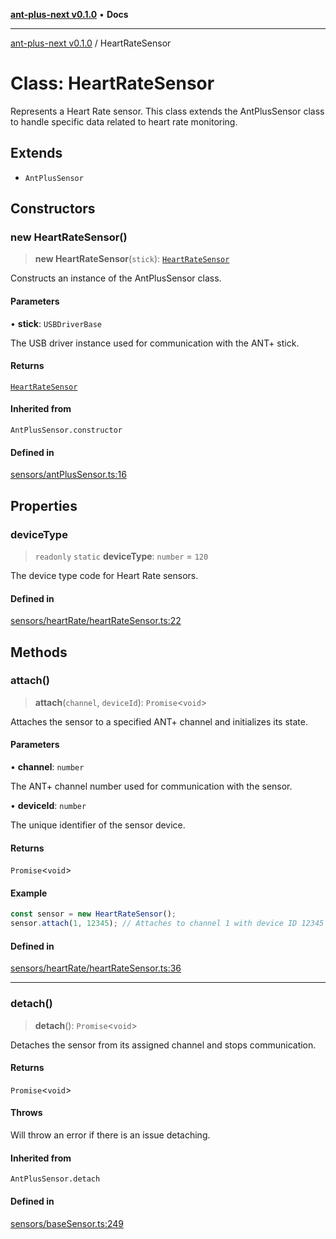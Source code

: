 [**ant-plus-next v0.1.0**](../README.md) • **Docs**

***

[ant-plus-next v0.1.0](../README.md) / HeartRateSensor

# Class: HeartRateSensor

Represents a Heart Rate sensor.
This class extends the AntPlusSensor class to handle specific data related to heart rate monitoring.

## Extends

- `AntPlusSensor`

## Constructors

### new HeartRateSensor()

> **new HeartRateSensor**(`stick`): [`HeartRateSensor`](HeartRateSensor.md)

Constructs an instance of the AntPlusSensor class.

#### Parameters

• **stick**: `USBDriverBase`

The USB driver instance used for communication with the ANT+ stick.

#### Returns

[`HeartRateSensor`](HeartRateSensor.md)

#### Inherited from

`AntPlusSensor.constructor`

#### Defined in

[sensors/antPlusSensor.ts:16](https://github.com/Benjamin-Stefan/ant-plus-next/blob/f145b7898a90ecdbfec50821d10da351499b1c22/src/sensors/antPlusSensor.ts#L16)

## Properties

### deviceType

> `readonly` `static` **deviceType**: `number` = `120`

The device type code for Heart Rate sensors.

#### Defined in

[sensors/heartRate/heartRateSensor.ts:22](https://github.com/Benjamin-Stefan/ant-plus-next/blob/f145b7898a90ecdbfec50821d10da351499b1c22/src/sensors/heartRate/heartRateSensor.ts#L22)

## Methods

### attach()

> **attach**(`channel`, `deviceId`): `Promise`\<`void`\>

Attaches the sensor to a specified ANT+ channel and initializes its state.

#### Parameters

• **channel**: `number`

The ANT+ channel number used for communication with the sensor.

• **deviceId**: `number`

The unique identifier of the sensor device.

#### Returns

`Promise`\<`void`\>

#### Example

```ts
const sensor = new HeartRateSensor();
sensor.attach(1, 12345); // Attaches to channel 1 with device ID 12345
```

#### Defined in

[sensors/heartRate/heartRateSensor.ts:36](https://github.com/Benjamin-Stefan/ant-plus-next/blob/f145b7898a90ecdbfec50821d10da351499b1c22/src/sensors/heartRate/heartRateSensor.ts#L36)

***

### detach()

> **detach**(): `Promise`\<`void`\>

Detaches the sensor from its assigned channel and stops communication.

#### Returns

`Promise`\<`void`\>

#### Throws

Will throw an error if there is an issue detaching.

#### Inherited from

`AntPlusSensor.detach`

#### Defined in

[sensors/baseSensor.ts:249](https://github.com/Benjamin-Stefan/ant-plus-next/blob/f145b7898a90ecdbfec50821d10da351499b1c22/src/sensors/baseSensor.ts#L249)
